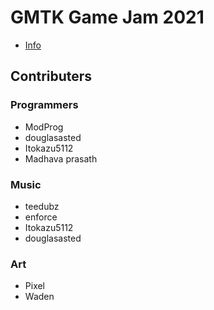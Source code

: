 # GMTK Game Jam 2021

- [Info](Info/README.md)

## Contributers

### Programmers

- ModProg
- douglasasted
- Itokazu5112
- Madhava prasath

### Music

- teedubz
- enforce
- Itokazu5112
- douglasasted

### Art
- Pixel
- Waden
